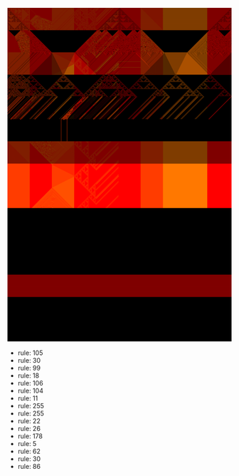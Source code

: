 ![photo](./output.png) 
 * rule: 105
* rule: 30
* rule: 99
* rule: 18
* rule: 106
* rule: 104
* rule: 11
* rule: 255
* rule: 255
* rule: 22
* rule: 26
* rule: 178
* rule: 5
* rule: 62
* rule: 30
* rule: 86
